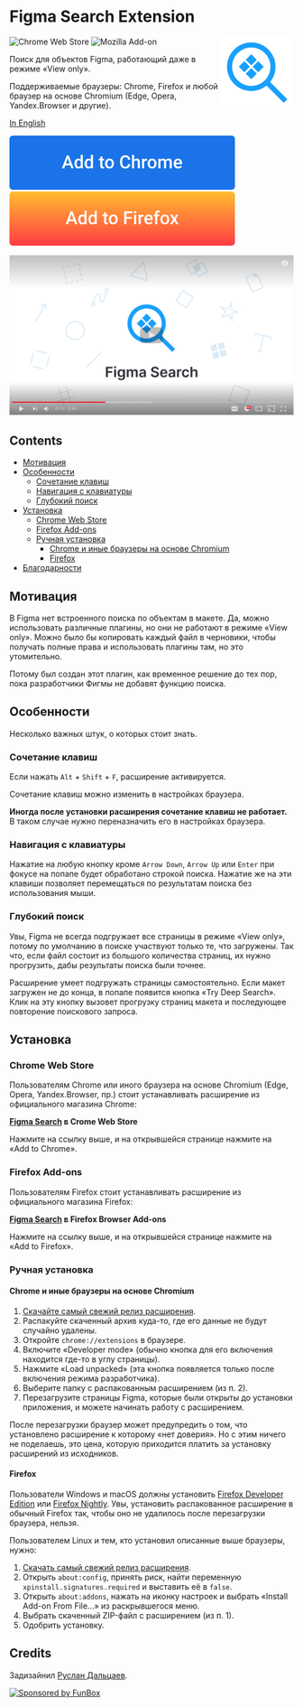 # Figma Search Extension

<img align="right"
     alt="Лого проекта: лупа с иконкой компонента внутри"
     src="icon.svg"
     width="128"
     height="128">

![Chrome Web Store](https://img.shields.io/chrome-web-store/v/lfofpannpmmeeicgiiacjghmcfgnebbi?label=Chrome%20Web%20Store) ![Mozilla Add-on](https://img.shields.io/amo/v/figma-search?label=Mozilla%20Add-ons)

Поиск для объектов Figma, работающий даже в режиме «View only».

Поддерживаемые браузеры: Chrome, Firefox и любой браузер на основе Chromium (Edge, Opera, Yandex.Browser и другие).

[In English](./README.md)

[![Figma Search в Chrome Web Store](./add-to-chrome.svg)](https://chrome.google.com/webstore/detail/figma-search/lfofpannpmmeeicgiiacjghmcfgnebbi)
[![Figma Search в Mozilla Add-ons](./add-to-firefox.svg)](https://addons.mozilla.org/en-US/firefox/addon/figma-search/)

[![Демо видео на Ютубе](./youtube-demo.png)](https://youtu.be/F4wWJUe3JxQ)

## Contents

- [Мотивация](#мотивация)
- [Особенности](#особенности)
  - [Сочетание клавиш](#сочетание-клавиш)
  - [Навигация с клавиатуры](#навигация-с-клавиатуры)
  - [Глубокий поиск](#глубокий-поиск)
- [Установка](#установка)
  - [Chrome Web Store](#chrome-web-store)
  - [Firefox Add-ons](#firefox-add-ons)
  - [Ручная установка](#ручная-установка)
    - [Chrome и иные браузеры на основе Chromium](#chrome-и-иные-браузеры-на-основе-chromium)
    - [Firefox](#firefox)
- [Благодарности](#благодарности)

## Мотивация

В Figma нет встроенного поиска по объектам в макете. Да, можно использовать различные плагины, но они не работают
в режиме «View only». Можно было бы копировать каждый файл в черновики, чтобы получать полные права и использовать 
плагины там, но это утомительно.

Потому был создан этот плагин, как временное решение до тех пор, пока разработчики Фигмы не добавят функцию поиска.

## Особенности

Несколько важных штук, о которых стоит знать.

### Сочетание клавиш

Если нажать `Alt` + `Shift` + `F`, расширение активируется.

Сочетание клавиш можно изменить в настройках браузера.

**Иногда после установки расширения сочетание клавиш не работает.** В таком случае нужно переназначить его в настройках
браузера.

### Навигация с клавиатуры

Нажатие на любую кнопку кроме `Arrow Down`, `Arrow Up` или `Enter` при фокусе на попапе будет обработано строкой поиска.
Нажатие же на эти клавиши позволяет перемещаться по результатам поиска без использования мыши.

### Глубокий поиск

Увы, Figma не всегда подгружает все страницы в режиме «View only», потому по умолчанию в поиске участвуют только те, 
что загружены. Так что, если файл состоит из большого количества страниц, их нужно прогрузить, дабы результаты поиска
были точнее.

Расширение умеет подгружать страницы самостоятельно. Если макет загружен не до конца, в попапе появится кнопка 
«Try Deep Search». Клик на эту кнопку вызовет прогрузку страниц макета и последующее повторение поискового запроса.

## Установка

### Chrome Web Store

Пользователям Chrome или иного браузера на основе Chromium (Edge, Opera, Yandex.Browser, пр.) стоит устанавливать 
расширение из официального магазина Chrome:

**[Figma Search](https://chrome.google.com/webstore/detail/figma-search/lfofpannpmmeeicgiiacjghmcfgnebbi) в Crome Web Store**

Нажмите на ссылку выше, и на открывшейся странице нажмите на «Add to Chrome».

### Firefox Add-ons

Пользователям Firefox стоит устанавливать расширение из официального магазина Firefox:

**[Figma Search](https://addons.mozilla.org/en-US/firefox/addon/figma-search/) в Firefox Browser Add-ons**

Нажмите на ссылку выше, и на открывшейся странице нажмите на «Add to Firefox».

### Ручная установка

#### Chrome и иные браузеры на основе Chromium

1. [Скачайте самый свежий релиз расширения](https://github.com/igoradamenko/figma-search-extension/releases).
2. Распакуйте скаченный архив куда-то, где его данные не будут случайно удалены.
3. Откройте `chrome://extensions` в браузере.
4. Включите «Developer mode» (обычно кнопка для его включения находится где-то в углу страницы).
5. Нажмите «Load unpacked» (эта кнопка появляется только после включения режима разработчика).
6. Выберите папку с распакованным расширением (из п. 2).
7. Перезагрузите страницы Figma, которые были открыты до установки приложения, и можете начинать работу с расширением.

После перезагрузки браузер может предупредить о том, что установлено расширение к которому «нет доверия».
Но с этим ничего не поделаешь, это цена, которую приходится платить за установку расширений из исходников. 

#### Firefox

Пользователи Windows и macOS должны установить [Firefox Developer Edition](https://www.mozilla.org/ru/firefox/developer/)
или [Firefox Nightly](https://www.mozilla.org/ru/firefox/channel/desktop/#nightly). Увы, установить распакованное
расширение в обычный Firefox так, чтобы оно не удалилось после перезагрузки браузера, нельзя.

Пользователем Linux и тем, кто установил описанные выше браузеры, нужно:

1. [Скачать самый свежий релиз расширения](https://github.com/igoradamenko/figma-search-extension/releases).
2. Открыть `about:config`, принять риск, найти переменную `xpinstall.signatures.required` и выставить её в `false`.
3. Открыть `about:addons`, нажать на иконку настроек и выбрать «Install Add-on From File...» из раскрывшегося меню.
4. Выбрать скаченный ZIP-файл с расширением (из п. 1).
5. Одобрить установку.

## Credits

Задизайнил [Руслан Дальцаев](https://dribbble.com/workmachine).

[![Sponsored by FunBox](https://funbox.ru/badges/sponsored_by_funbox_centered.svg)](https://funbox.ru)
